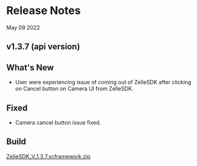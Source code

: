 # Release Notes

May 09 2022

## v1.3.7 (api version)

## What's New

- User were experiencing issue of coming out of ZelleSDK after clicking on Cancel button on Camera UI from ZelleSDK.

## Fixed

- Camera cancel button issue fixed.

## Build

[ZelleSDK_V_1.3.7.xcframework.zip](https://github.com/Fiserv/zelle-turnkey-solutions/raw/develop/docs/builds/iOS/ZelleSDK_V_1.3.7.xcframework.zip)


